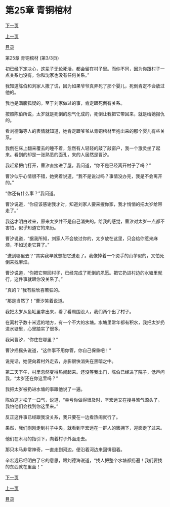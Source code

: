 <h1>第25章   青铜棺材</h1>
            <div><p><a href="./75_%E7%AC%AC26%E7%AB%A0_%E6%AD%BB%E5%80%92%E4%B8%8A%E5%B2%B8.md">下一页</a></p><p><a href="./73_%E7%AC%AC25%E7%AB%A0_%E9%9D%92%E9%93%9C%E6%A3%BA%E6%9D%90.md">上一页</a></p><p><a href="../">目录</a></p></div>
            <div><p>第25章   青铜棺材 (第3/3页)</p><p>初已经下定决心，这辈子无论死活，都会留在村子里。而你不同，因为你跟村子一点关系也没有，你和沈家也没有任何关系。”</p><p>我知道陈伯和刘家人撒了谎，因为如果爷爷真弄死了那个婴儿，死倒肯定不会放过他的。</p><p>我也是满腹狐疑的。至于刘家做过的事，肯定跟死倒有关系。</p><p>按照陈伯所说，太岁就是死倒的怨气化成的，死倒让我把它带回来，就是给她报仇的。</p><p>看刘德海等人的表情就知道，她肯定跟爷爷从青铜棺材里抱出来的那个婴儿有些关系。</p><p>我倒在床上翻来覆去的睡不着，忽然有人轻轻的敲了敲窗户，我一个激灵坐了起来。看到的却是一张熟悉的面孔，来的人居然是曹汐。</p><p>我赶紧把门打开，曹汐直接进了屋，我问道，“你不是已经离开村子了吗？”</p><p>曹汐似乎心情很不错，她笑着说道，“我不是说过吗？事情没办完，我是不会离开的。”</p><p>“你还有什么事？”我问道。</p><p>曹汐说道，“你应该感谢我才对，知道刘家人要来搜你家，我才悄悄的把太岁给带走了。”</p><p>我这才明白过来，原来太岁并不是自己消失的。给我的感觉，曹汐对太岁一点都不害怕，似乎知道它的来历。</p><p>曹汐说道，“据我所知，刘家人不会放过你的，太岁放在这里，只会给你惹来麻烦，不如送走它算了。”</p><p>“送到哪里去？”其实我早就想把它送走了。我像捧着一个烫手的山芋似的，又怕死倒来找麻烦。</p><p>曹汐说道，“你把它带回村子，已经完成了死倒的夙愿。把它扔进村边的水塘里就行，这件事就跟你没关系了。”</p><p>“真的？”我有些欣喜若狂的。</p><p>“那是当然了！”曹汐笑着说道。</p><p>我把太岁从鱼缸里拿出来，看了看周围没人，我们两个出了村子。</p><p>在离村子数十米远的地方，有一个不大的水塘。水塘里常年都有积水，我把太岁扔进水塘里，心里踏实了很多。</p><p>我问曹汐，“你住在哪里？”</p><p>曹汐摇摇头说道，“这件事不用你管，你自己保重吧！”</p><p>说完话，她便向着村外走去，身影很快消失在黑暗之中。</p><p>第二天下午，村里忽然变得热闹起来。还没等我出门，陈伯已经进了院子，低声问我，“太岁还在你这里吗？”</p><p>我把太岁被扔进水塘的事跟他说了一遍。</p><p>陈伯这才松了一口气，说道，“幸亏你做得很及时，辛宏远又在搜寻煞气源头了。我怕他们会找到你这里来。”</p><p>反正这件事已经跟我没关系，我只要在一边看热闹就行了。</p><p>果然，我们刚刚走到村子中央，就看到辛宏远在一群人的簇拥下，迎面走了过来。</p><p>他们在木马的指引下，向着村子外面走去。</p><p>那只木马非常神奇，一直走到河边，便沿着河边来回徘徊着。</p><p>辛宏远已经明白了它的意思，跟刘德海说道，“找人把整个水塘都捞遍！我们要找的东西就在里面！”</p></div>
            <div><p><a href="./75_%E7%AC%AC26%E7%AB%A0_%E6%AD%BB%E5%80%92%E4%B8%8A%E5%B2%B8.md">下一页</a></p><p><a href="./73_%E7%AC%AC25%E7%AB%A0_%E9%9D%92%E9%93%9C%E6%A3%BA%E6%9D%90.md">上一页</a></p><p><a href="../">目录</a></p></div>